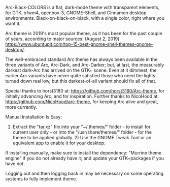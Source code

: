 Arc-Black-COLORS is a flat, dark-mode theme with transparent elements, for GTK, xfwm4, openbox-3, GNOME-Shell, and Cinnamon desktop environments. Black-on-black-on-black, with a single color, right where you want it. 

Arc theme is 2019's most popular theme, as it has been for the past couple of years, according to major sources: (August 2, 2019) https://www.ubuntupit.com/top-15-best-gnome-shell-themes-gnome-desktop/.

The well-embraced standard Arc theme has always been available in the three variants of Arc, Arc-Dark, and Arc-Darker; but, at last, the measurably darkest dark-Arc has arrived on the GTK+ scene. Even at it dimmest, the earlier Arc variants have never quite satisfied those who need the lights turned down real low, but this darkest-of-all variant should fix all of that.


Special thanks to horst3180 at: https://github.com/horst3180/Arc-theme, for initially advancing Arc, and for inspiration. Further thanks to NicoHood at: https://github.com/NicoHood/arc-theme, for keeping Arc alive and great, more currently.


Manual Installation Is Easy:

1) Extract the "tar.xz" file into your "~/.themes/" folder - to install for current user only - or into the "/usr/share/themes/" folder - for the theme to be applied globally. 2) Use the GNOME Tweak Tool or an equivalent app to enable it for your desktop.

If installing manually, make sure to install the dependency: "Murrine theme engine" if you do not already have it; and update your GTK+packages if you have not.

Logging out and then logging back in may be necessary on some operating systems to fully implement theme.
